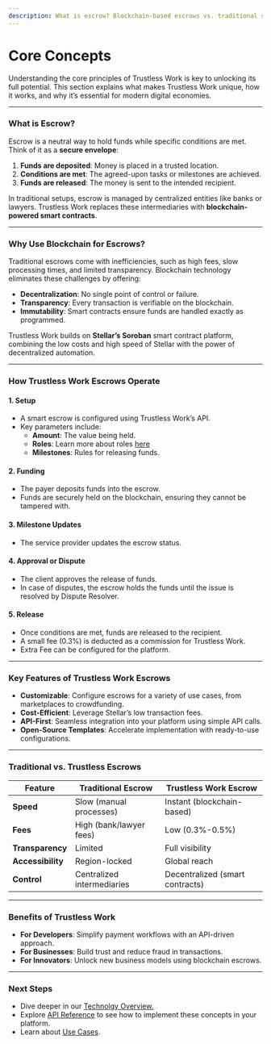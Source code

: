 ```yaml
---
description: What is escrow? Blockchain-based escrows vs. traditional solutions.
---
```


# Core Concepts

Understanding the core principles of Trustless Work is key to unlocking its full potential. This section explains what makes Trustless Work unique, how it works, and why it’s essential for modern digital economies.

***

### **What is Escrow?**

Escrow is a neutral way to hold funds while specific conditions are met. Think of it as a **secure envelope**:

1. **Funds are deposited**: Money is placed in a trusted location.
2. **Conditions are met**: The agreed-upon tasks or milestones are achieved.
3. **Funds are released**: The money is sent to the intended recipient.

In traditional setups, escrow is managed by centralized entities like banks or lawyers. Trustless Work replaces these intermediaries with **blockchain-powered smart contracts**.

***

### **Why Use Blockchain for Escrows?**

Traditional escrows come with inefficiencies, such as high fees, slow processing times, and limited transparency. Blockchain technology eliminates these challenges by offering:

* **Decentralization**: No single point of control or failure.
* **Transparency**: Every transaction is verifiable on the blockchain.
* **Immutability**: Smart contracts ensure funds are handled exactly as programmed.

Trustless Work builds on **Stellar’s Soroban** smart contract platform, combining the low costs and high speed of Stellar with the power of decentralized automation.

***

### **How Trustless Work Escrows Operate**

#### **1. Setup**

* A smart escrow is configured using Trustless Work’s API.
* Key parameters include:
  * **Amount**: The value being held.
  * **Roles**: Learn more about roles [here](../smart-escrow-design/roles-in-trustless-work.md)
  * **Milestones**: Rules for releasing funds.

#### **2. Funding**

* The payer deposits funds into the escrow.
* Funds are securely held on the blockchain, ensuring they cannot be tampered with.

#### **3. Milestone Updates**

* The service provider updates the escrow status.

#### **4. Approval or Dispute**

* The client approves the release of funds.
* In case of disputes, the escrow holds the funds until the issue is resolved by Dispute Resolver.

#### **5. Release**

* Once conditions are met, funds are released to the recipient.
* A small fee (0.3%) is deducted as a commission for Trustless Work.
* Extra Fee can be configured for the platform.&#x20;

***

### **Key Features of Trustless Work Escrows**

* **Customizable**: Configure escrows for a variety of use cases, from marketplaces to crowdfunding.
* **Cost-Efficient**: Leverage Stellar’s low transaction fees.
* **API-First**: Seamless integration into your platform using simple API calls.
* **Open-Source Templates**: Accelerate implementation with ready-to-use configurations.

***

### **Traditional vs. Trustless Escrows**

| **Feature**       | **Traditional Escrow**     | **Trustless Work Escrow**       |
| ----------------- | -------------------------- | ------------------------------- |
| **Speed**         | Slow (manual processes)    | Instant (blockchain-based)      |
| **Fees**          | High (bank/lawyer fees)    | Low (0.3%-0.5%)                 |
| **Transparency**  | Limited                    | Full visibility                 |
| **Accessibility** | Region-locked              | Global reach                    |
| **Control**       | Centralized intermediaries | Decentralized (smart contracts) |

***

### **Benefits of Trustless Work**

* **For Developers**: Simplify payment workflows with an API-driven approach.
* **For Businesses**: Build trust and reduce fraud in transactions.
* **For Innovators**: Unlock new business models using blockchain escrows.

***

### **Next Steps**

* Dive deeper in our [Technolgy Overview.](../technology-overview/)
* Explore [API Reference](../developer-resources/api-reference/) to see how to implement these concepts in your platform.
* Learn about [Use Cases](../use-cases-unlocking-the-potential-of-smart-escrows/).
